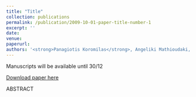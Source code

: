 ```yaml
---
title: "Title"
collection: publications
permalink: /publication/2009-10-01-paper-title-number-1
excerpt: ''
date: 
venue: 
paperurl: 
authors: '<strong>Panagiotis Koromilas</strong>, Angeliki Mathioudaki, Sotirios Dimos, Dimitris Fotakis'
---
```


Manuscripts will be available until 30/12

[Download paper here]()

ABSTRACT
